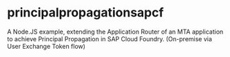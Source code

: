 # principalpropagationsapcf
A Node.JS example, extending the Application Router of an MTA application to achieve Principal Propagation in SAP Cloud Foundry. (On-premise via User Exchange Token flow)
